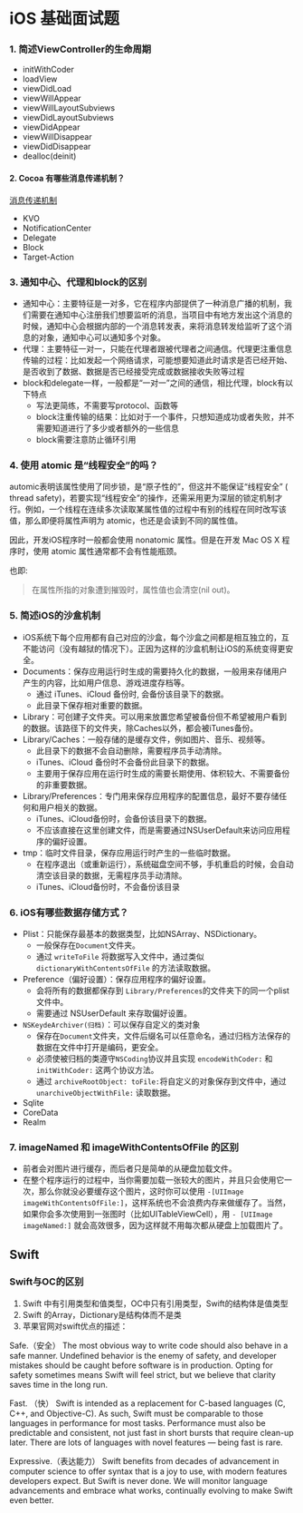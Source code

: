 iOS 基础面试题
=========

### 1. 简述ViewController的生命周期

* initWithCoder
* loadView 
* viewDidLoad 
* viewWillAppear
* viewWillLayoutSubviews
* viewDidLayoutSubviews
* viewDidAppear 
* viewWillDisappear 
* viewDidDisappear
* dealloc(deinit)

#### 2. Cocoa 有哪些消息传递机制？

[消息传递机制](https://objccn.io/issue-7-4/)

* KVO
* NotificationCenter
* Delegate
* Block
* Target-Action

### 3. 通知中心、代理和block的区别

* 通知中心：主要特征是一对多，它在程序内部提供了一种消息广播的机制，我们需要在通知中心注册我们想要监听的消息，当项目中有地方发出这个消息的时候，通知中心会根据内部的一个消息转发表，来将消息转发给监听了这个消息的对象，通知中心可以通知多个对象。
* 代理：主要特征一对一，只能在代理者跟被代理者之间通信。代理更注重信息传输的过程：比如发起一个网络请求，可能想要知道此时请求是否已经开始、是否收到了数据、数据是否已经接受完成或数据接收失败等过程
* block和delegate一样，一般都是“一对一”之间的通信，相比代理，block有以下特点
	* 写法更简练，不需要写protocol、函数等
    * block注重传输的结果：比如对于一个事件，只想知道成功或者失败，并不需要知道进行了多少或者额外的一些信息
	* block需要注意防止循环引用

### 4. 使用 atomic 是“线程安全”的吗？

automic表明该属性使用了同步锁，是“原子性的”，但这并不能保证“线程安全” ( thread safety)，若要实现“线程安全”的操作，还需采用更为深层的锁定机制才行。例如，一个线程在连续多次读取某属性值的过程中有别的线程在同时改写该值，那么即便将属性声明为 atomic，也还是会读到不同的属性值。

因此，开发iOS程序时一般都会使用 nonatomic 属性。但是在开发 Mac OS X 程序时，使用 atomic 属性通常都不会有性能瓶颈。

也即:

> 在属性所指的对象遭到摧毁时，属性值也会清空(nil out)。


### 5. 简述iOS的沙盒机制

* iOS系统下每个应用都有自己对应的沙盒，每个沙盒之间都是相互独立的，互不能访问（没有越狱的情况下）。正因为这样的沙盒机制让iOS的系统变得更安全。
* Documents：保存应用运行时生成的需要持久化的数据，一般用来存储用户产生的内容，比如用户信息、游戏进度存档等。
	* 通过 iTunes、iCloud 备份时, 会备份该目录下的数据。
	* 此目录下保存相对重要的数据。
* Library：可创建子文件夹。可以用来放置您希望被备份但不希望被用户看到的数据。该路径下的文件夹，除Caches以外，都会被iTunes备份。
* Library/Caches：一般存储的是缓存文件，例如图片、音乐、视频等。
	* 此目录下的数据不会自动删除，需要程序员手动清除。
	* iTunes、iCloud 备份时不会备份此目录下的数据。
	* 主要用于保存应用在运行时生成的需要长期使用、体积较大、不需要备份的非重要数据。
* Library/Preferences：专门用来保存应用程序的配置信息，最好不要存储任何和用户相关的数据。
	* iTunes、iCloud备份时，会备份该目录下的数据。
	* 不应该直接在这里创建文件，而是需要通过NSUserDefault来访问应用程序的偏好设置。
* tmp：临时文件目录，保存应用运行时产生的一些临时数据。
	* 在程序退出（或重新运行），系统磁盘空间不够，手机重启的时候，会自动清空该目录的数据，无需程序员手动清除。
	* iTunes、iCloud备份时，不会备份该目录


### 6. iOS有哪些数据存储方式？

* Plist：只能保存最基本的数据类型，比如NSArray、NSDictionary。
	* 一般保存在`Document`文件夹。
	* 通过 `writeToFile` 将数据写入文件中，通过类似 `dictionaryWithContentsOfFile` 的方法读取数据。
* Preference（偏好设置）：保存应用程序的偏好设置。
	* 会将所有的数据都保存到 `Library/Preferences`的文件夹下的同一个plist文件中。
	* 需要通过 NSUserDefault 来存取偏好设置。
* `NSKeydeArchiver(归档)`：可以保存自定义的类对象
	* 保存在`Document`文件夹，文件后缀名可以任意命名，通过归档方法保存的数据在文件中打开是编码，更安全。
	* 必须使被归档的类遵守`NSCoding`协议并且实现 `encodeWithCoder:` 和 `initWithCoder:` 这两个协议方法。
	* 通过 `archiveRootObject: toFile:`将自定义的对象保存到文件中，通过 `unarchiveObjectWithFile:` 读取数据。
* Sqlite
* CoreData
* Realm

### 7. imageNamed 和 imageWithContentsOfFile 的区别

* 前者会对图片进行缓存，而后者只是简单的从硬盘加载文件。
* 在整个程序运行的过程中，当你需要加载一张较大的图片，并且只会使用它一次，那么你就没必要缓存这个图片，这时你可以使用 `-[UIImage imageWithContentsOfFile:]`，这样系统也不会浪费内存来做缓存了。当然，如果你会多次使用到一张图时（比如UITableViewCell），用 `- [UIImage imageNamed:]` 就会高效很多，因为这样就不用每次都从硬盘上加载图片了。

## Swift

### Swift与OC的区别

1. Swift 中有引用类型和值类型，OC中只有引用类型，Swift的结构体是值类型
2. Swift 的Array，Dictionary是结构体而不是类
3. 苹果官网对swift优点的描述：

Safe.（安全）
The most obvious way to write code should also behave in a safe manner. Undefined behavior is the enemy of safety, and developer mistakes should be caught before software is in production. Opting for safety sometimes means Swift will feel strict, but we believe that clarity saves time in the long run.

Fast. （快）
Swift is intended as a replacement for C-based languages (C, C++, and Objective-C). As such, Swift must be comparable to those languages in performance for most tasks. Performance must also be predictable and consistent, not just fast in short bursts that require clean-up later. There are lots of languages with novel features — being fast is rare.

Expressive.（表达能力）
Swift benefits from decades of advancement in computer science to offer syntax that is a joy to use, with modern features developers expect. But Swift is never done. We will monitor language advancements and embrace what works, continually evolving to make Swift even better.


